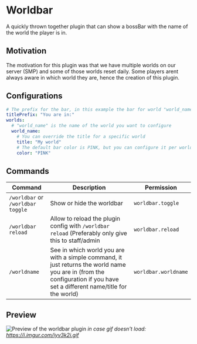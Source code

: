 # Worldbar
A quickly thrown together plugin that can show a bossBar with the name of the world the player is in.

## Motivation
The motivation for this plugin was that we have multiple worlds on our server (SMP) and some of those worlds reset daily. Some players arent always aware in which world they are, hence the creation of this plugin.

## Configurations
```yaml
# The prefix for the bar, in this example the bar for world "world_name" would say: "You are in: My world"
titlePrefix: "You are in:"
worlds:
  # "world_name" is the name of the world you want to configure
  world_name:
    # You can override the title for a specific world
    title: "My world"
    # The default bar color is PINK, but you can configure it per world.
    color: "PINK"
```

## Commands
| Command                           | Description                                                                                      | Permission         |
|-----------------------------------|--------------------------------------------------------------------------------------------------|--------------------|
| `/worldbar` or `/worldbar toggle` | Show or hide the worldbar                                                                          | `worldbar.toggle` |
| `/worldbar reload`                | Allow to reload the plugin config with `/worldbar reload` (Preferably only give this to staff/admin | `worldbar.reload`  |
| `/worldname` | See in which world you are with a simple command, it just returns the world name you are in (from the configuration if you have set a different name/title for the world) | `worldbar.worldname` |

## Preview
![Preview of the worldbar plugin](https://i.imgur.com/iyv3k2i.gif)
_in case gif doesn't load: https://i.imgur.com/iyv3k2i.gif_
